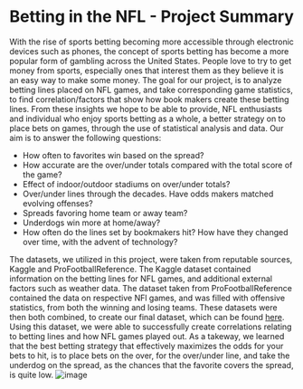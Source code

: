 # Betting in the NFL - Project Summary
With the rise of sports betting becoming more accessible through electronic devices such as phones, the concept of sports betting has become a more popular form of gambling across the United States. People love to try to get money from sports, especially ones that interest them as they believe it is an easy way to make some money. The goal for our project, is to analyze betting lines placed on NFL games, and take corresponding game statistics, to find correlation/factors that show how book makers create these betting lines. From these insights we hope to be able to provide, NFL enthusiasts and individual who enjoy sports betting as a whole, a better strategy on to place bets on games, through the use of statistical analysis and data. Our aim is to answer the following questions:

- How often to favorites win based on the spread?
- How accurate are the over/under totals compared with the total score of the game?
- Effect of indoor/outdoor stadiums on over/under totals?
- Over/under lines through the decades. Have odds makers matched evolving offenses?
- Spreads favoring home team or away team?
- Underdogs win more at home/away?
- How often do the lines set by bookmakers hit? How have they changed over time, with the advent of technology?
  
The datasets, we utilized in this project, were taken from reputable sources, Kaggle and ProFootballReference. The Kaggle dataset contained information on the betting lines for NFL games, and additional external factors such as weather data. The dataset taken from ProFootballReference contained the data on respective NFl games, and was filled with offensive statistics, from both the winning and losing teams. These datasets were then both combined, to create our final dataset, which can be found [here](datasets/game_bets.csv). Using this dataset, we were able to successfully create correlations relating to betting lines and how NFL games played out. As a takeway, we learned that the best betting strategy that effectively maximizes the odds for your bets to hit, is to place bets on the over, for the over/under line, and take the underdog on the spread, as the chances that the favorite covers the spread, is quite low. ![image](misc/takeaway_figure)
